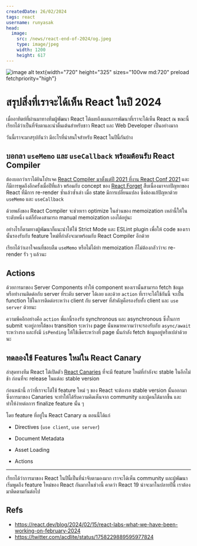 ```yaml
---
createdDate: 26/02/2024
tags: react
username: runyasak
head:
  image:
    src: /news/react-end-of-2024/og.jpeg
    type: image/jpeg
    width: 1200
    height: 617
---
```


![image alt text](/news/react-end-of-2024/image-1.jpg){width="720" height="325" sizes="100vw md:720" preload fetchpriority="high"}

# สรุปสิ่งที่เราจะได้เห็น React ในปี 2024

เมื่ออาทิตย์ที่ผ่านมาทางทีมผู้พัฒนา React ได้เผยถึงแผนการพัฒนาที่เราจะได้เห็น React ณ ขณะนี้ เรียกได้ว่าเป็นที่จับตาและน่าตื่นเต้นสำหรับชาว React และ Web Developer เป็นอย่างมาก

วันนี้เราจะมาสรุปกันว่า มีอะไรที่น่าสนใจสำหรับ React ในปีนี้กันบ้าง

## บอกลา `useMemo` และ `useCallback` พร้อมต้อนรับ React Compiler

ต้องบอกว่าเราได้ยินโปรเจค [React Compiler มาตั้งแต่ปี 2021 ที่งาน React Conf 2021](https://www.youtube.com/watch?v=lGEMwh32soc) และก็มีการพูดถึงอีกครั้งเมื่อปีที่แล้ว พร้อมกับ concept ของ [React Forget](https://react.dev/blog/2023/03/22/react-labs-what-we-have-been-working-on-march-2023#document-metadata) สืบเนื่องมาจากปัญหาของ React ที่มีการ re-render ซ้ำแล้วซ้ำเล่า เมื่อ state มีการเปลี่ยนแปลง ซึ่งต้องแก้ปัญหาด้วย `useMemo` และ `useCallback`

ด้วยพลังของ React Compiler จะช่วยเรา optimize ในส่วนของ memoization เหล่านี้ให้ในระดับหนึ่ง แต่ก็ยังคงสามารถ manual memoization เองได้อยู่นะ

อย่างไรก็ตามทางผู้พัฒนาก็แนะนำให้ใช้ Strict Mode และ ESLint plugin เพื่อให้ code ของเรานั้นรองรับกับ feature ใหม่ที่กำลังจะมาพร้อมกับ React Compiler อีกด้วย

เรียกได้ว่าเอาใจคนที่ชอบลืม `useMemo` หรือไม่ได้ทำ memoization ก็ไม่ต้องกลัวว่าจะ re-render รัว ๆ แล้วนะ

## Actions

ด้วยการมาของ Server Components ทำให้ component ของเรานั้นสามารถ fetch ข้อมูลหรือทำงานติดต่อกับ server ที่ระดับ server ได้เลย และด้วย `action` ที่เราจะได้ใช้กันนี้ จะเป็น function ใช้ในการติดต่อระหว่าง client กับ server ที่สำคัญคือรองรับทั้ง client และ `use server` ด้วยนะ

ความพีคอีกอย่างคือ `action` พี่แกนี้รองรับ synchronous และ asynchronous ซึ่งในการ submit จะอยู่ภายใต้ของ transition ระหว่าง page นั่นหมายความว่าจะรองรับกับ `async/await` ระหว่างรอ และยังมี `isPending` ให้ใช้เช็คระหว่างที่ page นั้นกำลัง fetch ข้อมูลอยู่หรือเปล่าด้วยนะ

## ทดลองใช้ Features ใหม่ใน React Canary

ล่าสุดทางทีม React ได้เปิดตัว [React Canaries](https://react.dev/blog/2023/05/03/react-canaries) ที่จะมี feature ใหม่ที่กำลังจะ stable ในอีกไม่ช้า ก่อนที่จะ release ในแต่ละ stable version

ก่อนหน้านี้ กว่าที่เราจะได้ใช้ feature ใหม่ ๆ ของ React จะต้องรอ stable version นั้นออกมา ซึ่งการมาของ Canaries จะทำให้ได้รับความคิดเห็นจาก community และผู้คนได้มากขึ้น และทำให้ง่ายต่อการ finalize feature นั้น ๆ

โดย feature ที่อยู่ใน React Canary ณ ตอนนี้ได้แก่

* Directives (`use client`, `use server`)

* Document Metadata

* Asset Loading

* Actions

---

เรียกได้ว่าการมาของ React ในปีนี้เป็นที่น่าจับตามองมาก เราจะได้เห็น community และผู้พัฒนาเริ่มพูดถึง feature ใหม่ของ React กันมากในช่วงนี้ คาดว่า React 19 น่าจะมาในปลายปีนี้ เราต้องมาติดตามกันต่อไป


## Refs
* https://react.dev/blog/2024/02/15/react-labs-what-we-have-been-working-on-february-2024
* https://twitter.com/acdlite/status/1758229889595977824
